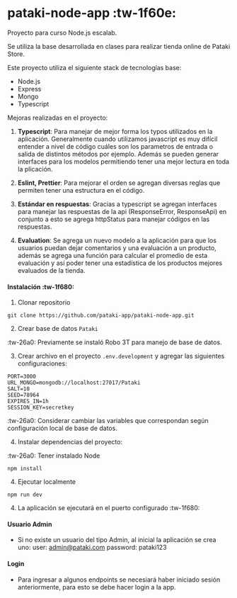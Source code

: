 # pataki-node-app :tw-1f60e:

Proyecto para curso Node.js escalab.

Se utiliza la base desarrollada en clases para realizar tienda online de Pataki Store.

Este proyecto utiliza el siguiente stack de tecnologías base:

- Node.js
- Express
- Mongo
- Typescript

Mejoras realizadas en el proyecto:

1. **Typescript**: Para manejar de mejor forma los typos utilizados en la aplicación. Generalmente cuando utilizamos javascript es muy difícil entender a nivel de código cuáles son los parametros de entrada o salida de distintos métodos por ejemplo. Además se pueden generar interfaces para los modelos permitiendo tener una mejor lectura en toda la plicación.

2. **Eslint, Prettier**: Para mejorar el orden se agregan diversas reglas que permiten tener una estructura en el código.
3. **Estándar en respuestas**: Gracias a typescript se agregan interfaces para manejar las respuestas de la api (ResponseError, ResponseApi) en conjunto a esto se agrega httpStatus para manejar códigos en las respuestas.
4. **Evaluation**: Se agrega un nuevo modelo a la aplicación para que los usuarios puedan dejar comentarios y una evaluación a un producto, además se agrega una función para calcular el promedio de esta evaluación y así poder tener una estadística de los productos mejores evaluados de la tienda.


#### Instalación :tw-1f680:

1. Clonar repositorio
```
git clone https://github.com/pataki-app/pataki-node-app.git
```

2. Crear base de datos ``Pataki``

:tw-26a0: Previamente se instaló Robo 3T para manejo de base de datos.


3. Crear archivo en el proyecto ``.env.development`` y agregar las siguientes configuraciones:
```
PORT=3000
URL_MONGO=mongodb://localhost:27017/Pataki
SALT=10
SEED=78964
EXPIRES_IN=1h
SESSION_KEY=secretkey
```

:tw-26a0: Considerar cambiar las variables que correspondan según configuración local de base de datos.

4. Instalar dependencias del proyecto:

:tw-26a0: Tener instalado Node

```
npm install
```


4. Ejecutar localmente 
```
npm run dev
```

4. La aplicación se ejecutará en el puerto configurado :tw-1f680:


#### Usuario Admin

- Si no existe un usuario del tipo Admin, al inicial la aplicación se crea uno:
  user: admin@pataki.com
  password: pataki123

#### Login

- Para ingresar a algunos endpoints se necesiará haber iniciado sesión anteriormente, para esto se debe hacer login a la app.
